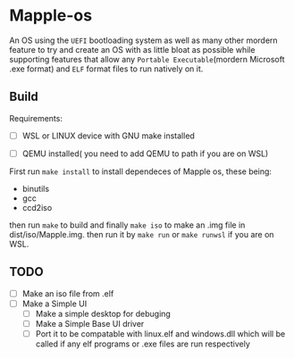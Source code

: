 # Mapple-os
An OS using the `UEFI` bootloading system as well as many other mordern feature to try and create an OS
with as little bloat as possible while supporting features that allow any `Portable Executable`(mordern
Microsoft .exe format) and `ELF` format files to run natively on it.

## Build
Requirements:
  * [ ] WSL or LINUX device with GNU make installed
  * [ ] QEMU installed( you need to add QEMU to path if you are on WSL)


First run `make install` to install dependeces of Mapple os, these being:
  * binutils
  * gcc
  * ccd2iso

then run `make` to build and finally `make iso` to make an .img file in dist/iso/Mapple.img. then run it
by `make run` or `make runwsl` if you are on WSL.

## TODO
* [ ] Make an iso file from .elf
* [ ] Make a Simple UI
  * [ ] Make a simple desktop for debuging
  * [ ] Make a Simple Base UI driver
  * [ ] Port it to be compatable with linux.elf and  windows.dll which will be called if any elf programs or .exe files are run respectively
